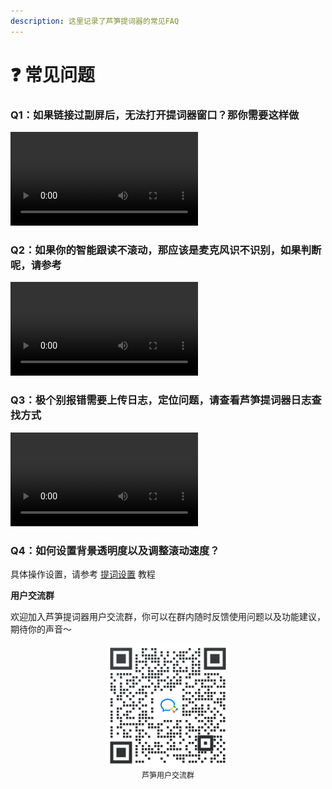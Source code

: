 ```yaml
---
description: 这里记录了芦笋提词器的常见FAQ
---
```


# ❓ 常见问题

### Q1：如果链接过副屏后，无法打开提词器窗口？那你需要这样做

<video controls>
  <source src="../public/.gitbook/assets/fupingwenti.mp4" type="video/mp4" />
</video>

### Q2：如果你的智能跟读不滚动，那应该是麦克风识不识别，如果判断呢，请参考

<video controls>
  <source src="../public/.gitbook/assets/shibiemaikefeng.mp4" type="video/mp4" />
</video>

### Q3：极个别报错需要上传日志，定位问题，请查看芦笋提词器日志查找方式

<video controls>
  <source src="../public/.gitbook/assets/rizhichazhao (1).mp4" type="video/mp4" />
</video>

### Q4：如何设置背景透明度以及调整滚动速度？

具体操作设置，请参考 [提词设置](/basic/setting) 教程


**用户交流群**

欢迎加入芦笋提词器用户交流群，你可以在群内随时反馈使用问题以及功能建议，期待你的声音～

<div align="center">
  <img src="../public/.gitbook/assets/quncode.png" alt="" width="198">
  <p align="center" style="font-size:12px; margin-top:0;" >芦笋用户交流群</p>
</div>